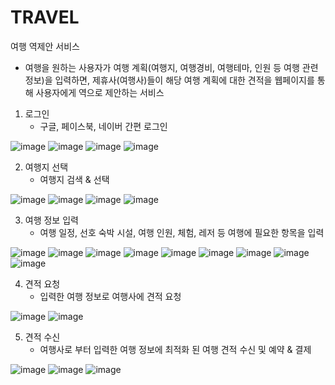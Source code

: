 # TRAVEL

여행 역제안 서비스

- 여행을 원하는 사용자가 여행 계획(여행지, 여행경비, 여행테마, 인원 등 여행 관련 정보)을 입력하면, 제휴사(여행사)들이 해당 여행 계획에 대한 견적을 웹페이지를 통해 사용자에게 역으로 제안하는 서비스

1. 로그인
   - 구글, 페이스북, 네이버 간편 로그인

![image](https://user-images.githubusercontent.com/79492941/121028991-d11bf380-c7da-11eb-8ae8-310effe5bf7e.png)
![image](https://user-images.githubusercontent.com/79492941/121029004-d2e5b700-c7da-11eb-950a-f77e74115cd3.png)
![image](https://user-images.githubusercontent.com/79492941/121029007-d4af7a80-c7da-11eb-90e4-ec782815c8ef.png)
![image](https://user-images.githubusercontent.com/79492941/121026977-2ce57d00-c7d9-11eb-9e5d-3d187b279299.png)

2. 여행지 선택
   - 여행지 검색 & 선택

![image](https://user-images.githubusercontent.com/79492941/121026751-fb6cb180-c7d8-11eb-80c0-9f85eff5762b.png)
![image](https://user-images.githubusercontent.com/79492941/121026818-09bacd80-c7d9-11eb-9b96-578a383ce745.png)
![image](https://user-images.githubusercontent.com/79492941/121029538-3ff94c80-c7db-11eb-9aac-afae80b59b94.png)
![image](https://user-images.githubusercontent.com/79492941/121029568-4687c400-c7db-11eb-8e54-c3b4a90310ff.png)

3. 여행 정보 입력  
   - 여행 일정, 선호 숙박 시설, 여행 인원, 체험, 레저 등 여행에 필요한 항목을 입력

![image](https://user-images.githubusercontent.com/79492941/121027061-4090e380-c7d9-11eb-9ac1-3690691aa46f.png)
![image](https://user-images.githubusercontent.com/79492941/121027074-42f33d80-c7d9-11eb-88aa-793959908476.png)
![image](https://user-images.githubusercontent.com/79492941/121027084-44246a80-c7d9-11eb-8094-690662cf8438.png)
![image](https://user-images.githubusercontent.com/79492941/121027090-45ee2e00-c7d9-11eb-92c3-10f1af71efa3.png)
![image](https://user-images.githubusercontent.com/79492941/121027099-47b7f180-c7d9-11eb-977e-ea4ee7e36070.png)
![image](https://user-images.githubusercontent.com/79492941/121027259-67e7b080-c7d9-11eb-9779-509577b9a20b.png)
![image](https://user-images.githubusercontent.com/79492941/121027268-6918dd80-c7d9-11eb-893a-3b339044b799.png)
![image](https://user-images.githubusercontent.com/79492941/121027278-6ae2a100-c7d9-11eb-83f0-7fc5b5a807c5.png)
![image](https://user-images.githubusercontent.com/79492941/121027282-6c13ce00-c7d9-11eb-9a05-96f114dd1f1c.png)

4. 견적 요청 
   - 입력한 여행 정보로 여행사에 견적 요청

![image](https://user-images.githubusercontent.com/79492941/121027285-6d44fb00-c7d9-11eb-8f9f-430efa950ab0.png)
![image](https://user-images.githubusercontent.com/79492941/121027293-6e762800-c7d9-11eb-8757-2576d3a639d1.png)

5. 견적 수신
   - 여행사로 부터 입력한 여행 정보에 최적화 된 여행 견적 수신 및 예약 & 결제

![image](https://user-images.githubusercontent.com/79492941/121027577-a9785b80-c7d9-11eb-8f7c-fea2449692af.png)
![image](https://user-images.githubusercontent.com/79492941/121027581-aaa98880-c7d9-11eb-8b44-ece1851e1b90.png)
![image](https://user-images.githubusercontent.com/79492941/121027587-abdab580-c7d9-11eb-925d-f2ea13ae6d98.png)




